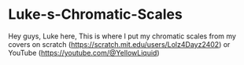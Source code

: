 # Luke-s-Chromatic-Scales
Hey guys, Luke here, This is where I put my chromatic scales from my covers on scratch (https://scratch.mit.edu/users/Lolz4Dayz2402)
or YouTube (https://youtube.com/@YellowLiquid)
